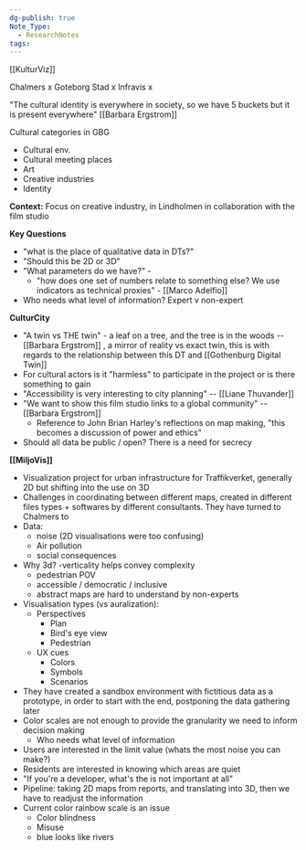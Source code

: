 ```yaml
---
dg-publish: true
Note_Type:
  - ResearchNotes
tags:
---
```

[[KulturViz]]

Chalmers x Goteborg Stad x Infravis x 

"The cultural identity is everywhere in society, so we have 5 buckets but it is present everywhere" [[Barbara Ergstrom]]

Cultural categories in GBG
- Cultural env.
- Cultural meeting places
- Art
- Creative industries
- Identity

**Context:**
Focus on creative industry, in Lindholmen in collaboration with the film studio

**Key Questions**
- "what is the place of qualitative data in DTs?"
- "Should this be 2D or 3D"
- "What parameters do we have?" - 
	- "how does one set of numbers relate to something else? We use indicators as technical proxies" - [[Marco Adelfio]]
- Who needs what level of information? Expert v non-expert

**CulturCity**
- "A twin vs THE twin" - a leaf on a tree, and the tree is in the woods -- [[Barbara Ergstrom]] , a mirror of reality vs exact twin, this is with regards to the relationship between this DT and [[Gothenburg Digital Twin]]
- For cultural actors is it "harmless" to participate in the project or is there something to gain
- "Accessibility is very interesting to city planning" -- [[Liane Thuvander]]
- "We want to show this film studio links to a global community" -- [[Barbara Ergstrom]]
	- Reference to John Brian Harley's reflections on map making, "this becomes a discussion of power and ethics"
- Should all data be public / open? There is a need for secrecy

**[[MiljoVis]]** 
- Visualization project for urban infrastructure for Traffikverket, generally 2D but shifting into the use on 3D
- Challenges in coordinating between different maps, created in different files types + softwares by different consultants. They have turned to Chalmers to 
- Data:
	- noise (2D visualisations were too confusing)
	- Air pollution
	- social consequences
- Why 3d?
	-verticality helps convey complexity
	- pedestrian POV
	- accessible / democratic / inclusive
	- abstract maps are hard to understand by non-experts
- Visualisation types (vs auralization):
	- Perspectives
		- Plan
		- Bird's eye view
		- Pedestrian
	- UX cues
		- Colors
		- Symbols
		- Scenarios
- They have created a sandbox environment with fictitious data as a prototype, in order to start with the end, postponing the data gathering later
- Color scales are not enough to provide the granularity we need to inform decision making
	- Who needs what level of information
- Users are interested in the limit value (whats the most noise you can make?)
- Residents are interested in knowing which areas are quiet
- "If you're a developer, what's the is not important at all"
- Pipeline: taking 2D maps from reports, and translating into 3D, then we have to readjust the information
- Current color rainbow scale is an issue
	- Color blindness
	- Misuse
	- blue looks like rivers